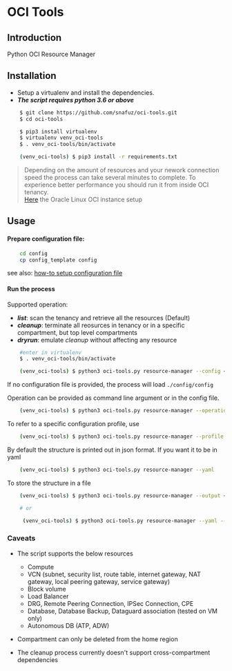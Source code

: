 # OCI Tools

## Introduction

Python OCI Resource Manager

## Installation 

* Setup a virtualenv and install the dependencies.
* ***The script requires python 3.6 or above***

```bash
    $ git clone https://github.com/snafuz/oci-tools.git
    $ cd oci-tools

    $ pip3 install virtualenv
    $ virtualenv venv_oci-tools
    $ . venv_oci-tools/bin/activate

    (venv_oci-tools) $ pip3 install -r requirements.txt

```
> Depending on the amount of resources and your nework connection speed the process can take several minutes to complete. To experience better performance you should run it from inside OCI tenancy.  
[Here](docs/ol_linux_setup.md) the Oracle Linux OCI instance setup



## Usage

#### Prepare configuration file:

```bash
    cd config
    cp config_template config
```
see also: [how-to setup configuration file](config/configuration_file.md) 

#### Run the process

Supported operation:
- ___list___: scan the tenancy and retrieve all the resources (Default) 
- ___cleanup___: terminate all reosurces in tenancy or in a specific compartment, but top level compartments
- ___dryrun___: emulate _cleanup_ without affecting any resource


```bash
    #enter in virtualenv
    $ . venv_oci-tools/bin/activate

    (venv_oci-tools) $ python3 oci-tools.py resource-manager --config <CONFIG_FILE_PATH>
```
If no configuration file is provided, the process will load `./config/config`

Operation can be provided as command line argument or in the config file.

```bash
    (venv_oci-tools) $ python3 oci-tools.py resource-manager --operation [list|dryrun|cleanup]
```

To refer to a specific configuration profile, use

```bash
    (venv_oci-tools) $ python3 oci-tools.py resource-manager --profile <PROFILE_NAME> 
```

By default the structure is printed out in json format. If you want it to be in yaml

```bash
    (venv_oci-tools) $ python3 oci-tools.py resource-manager --yaml 
```

To store the structure in a file
```bash
    (venv_oci-tools) $ python3 oci-tools.py resource-manager --output <FILE_PATH> 

    # or

     (venv_oci-tools) $ python3 oci-tools.py resource-manager --yaml --output <FILE_PATH> 
```

### Caveats
* The script supports the below resources
    * Compute
    * VCN (subnet, security list, route table, internet gateway, NAT gateway, local peering gateway, service gateway)
    * Block volume
    * Load Balancer
    * DRG, Remote Peering Connection, IPSec Connection, CPE
    * Database, Database Backup, Dataguard association (tested on VM only)
    * Autonomous DB (ATP, ADW)
    
* Compartment can only be deleted from the home region
* The cleanup process currently doesn't support cross-compartment dependencies










